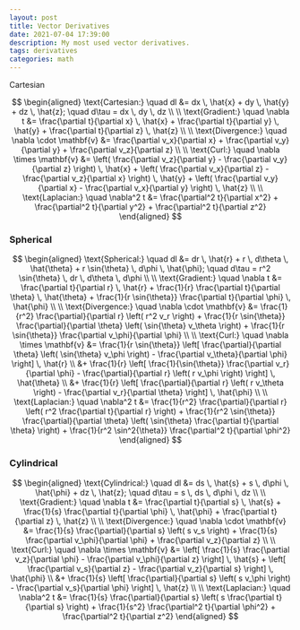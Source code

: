 ```yaml
---
layout: post
title: Vector Derivatives
date: 2021-07-04 17:39:00
description: My most used vector derivatives.
tags: derivatives
categories: math
---
```


Cartesian

$$
\begin{aligned}
\text{Cartesian:} \quad dl &= dx \, \hat{x} + dy \, \hat{y} + dz \, \hat{z}; \quad d\tau = dx \, dy \, dz \\
\\
\text{Gradient:} \quad \nabla t &= \frac{\partial t}{\partial x} \, \hat{x} + \frac{\partial t}{\partial y} \, \hat{y} + \frac{\partial t}{\partial z} \, \hat{z} \\
\\
\text{Divergence:} \quad \nabla \cdot \mathbf{v} &= \frac{\partial v_x}{\partial x} + \frac{\partial v_y}{\partial y} + \frac{\partial v_z}{\partial z} \\
\\
\text{Curl:} \quad \nabla \times \mathbf{v} &= \left( \frac{\partial v_z}{\partial y} - \frac{\partial v_y}{\partial z} \right) \, \hat{x} + \left( \frac{\partial v_x}{\partial z} - \frac{\partial v_z}{\partial x} \right) \, \hat{y} + \left( \frac{\partial v_y}{\partial x} - \frac{\partial v_x}{\partial y} \right) \, \hat{z} \\
\\
\text{Laplacian:} \quad \nabla^2 t &= \frac{\partial^2 t}{\partial x^2} + \frac{\partial^2 t}{\partial y^2} + \frac{\partial^2 t}{\partial z^2}
\end{aligned}
$$


### Spherical

$$
\begin{aligned}
\text{Spherical:} \quad dl &= dr \, \hat{r} + r \, d\theta \, \hat{\theta} + r \sin{\theta} \, d\phi \, \hat{\phi}; \quad d\tau = r^2 \sin{\theta} \, dr \, d\theta \, d\phi \\
\\
\text{Gradient:} \quad \nabla t &= \frac{\partial t}{\partial r} \, \hat{r} + \frac{1}{r} \frac{\partial t}{\partial \theta} \, \hat{\theta} + \frac{1}{r \sin{\theta}} \frac{\partial t}{\partial \phi} \, \hat{\phi} \\
\\
\text{Divergence:} \quad \nabla \cdot \mathbf{v} &= \frac{1}{r^2} \frac{\partial}{\partial r} \left( r^2 v_r \right) + \frac{1}{r \sin{\theta}} \frac{\partial}{\partial \theta} \left( \sin{\theta} v_\theta \right) + \frac{1}{r \sin{\theta}} \frac{\partial v_\phi}{\partial \phi} \\
\\
\text{Curl:} \quad \nabla \times \mathbf{v} &= \frac{1}{r \sin{\theta}} \left[ \frac{\partial}{\partial \theta} \left( \sin{\theta} v_\phi \right) - \frac{\partial v_\theta}{\partial \phi} \right] \, \hat{r} \\
&+ \frac{1}{r} \left[ \frac{1}{\sin{\theta}} \frac{\partial v_r}{\partial \phi} - \frac{\partial}{\partial r} \left( r v_\phi \right) \right] \, \hat{\theta} \\
&+ \frac{1}{r} \left[ \frac{\partial}{\partial r} \left( r v_\theta \right) - \frac{\partial v_r}{\partial \theta} \right] \, \hat{\phi} \\
\\
\text{Laplacian:} \quad \nabla^2 t &= \frac{1}{r^2} \frac{\partial}{\partial r} \left( r^2 \frac{\partial t}{\partial r} \right) + \frac{1}{r^2 \sin{\theta}} \frac{\partial}{\partial \theta} \left( \sin{\theta} \frac{\partial t}{\partial \theta} \right) + \frac{1}{r^2 \sin^2{\theta}} \frac{\partial^2 t}{\partial \phi^2}
\end{aligned}
$$

### Cylindrical

$$
\begin{aligned}
\text{Cylindrical:} \quad dl &= ds \, \hat{s} + s \, d\phi \, \hat{\phi} + dz \, \hat{z}; \quad d\tau = s \, ds \, d\phi \, dz \\
\\
\text{Gradient:} \quad \nabla t &= \frac{\partial t}{\partial s} \, \hat{s} + \frac{1}{s} \frac{\partial t}{\partial \phi} \, \hat{\phi} + \frac{\partial t}{\partial z} \, \hat{z} \\
\\
\text{Divergence:} \quad \nabla \cdot \mathbf{v} &= \frac{1}{s} \frac{\partial}{\partial s} \left( s v_s \right) + \frac{1}{s} \frac{\partial v_\phi}{\partial \phi} + \frac{\partial v_z}{\partial z} \\
\\
\text{Curl:} \quad \nabla \times \mathbf{v} &= \left[ \frac{1}{s} \frac{\partial v_z}{\partial \phi} - \frac{\partial v_\phi}{\partial z} \right] \, \hat{s} + \left[ \frac{\partial v_s}{\partial z} - \frac{\partial v_z}{\partial s} \right] \, \hat{\phi} \\
&+ \frac{1}{s} \left[ \frac{\partial}{\partial s} \left( s v_\phi \right) - \frac{\partial v_s}{\partial \phi} \right] \, \hat{z} \\
\\
\text{Laplacian:} \quad \nabla^2 t &= \frac{1}{s} \frac{\partial}{\partial s} \left( s \frac{\partial t}{\partial s} \right) + \frac{1}{s^2} \frac{\partial^2 t}{\partial \phi^2} + \frac{\partial^2 t}{\partial z^2}
\end{aligned}
$$
